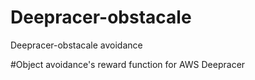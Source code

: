 # Deepracer-obstacale
Deepracer-obstacale avoidance

#Object avoidance's reward function for AWS Deepracer
